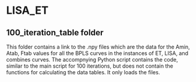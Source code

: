 # LISA_ET

## 100_iteration_table folder 
This folder contains a link to the .npy files which are the data for the Amin, Atab, Ftab values for all the BPLS curves in the instances of ET, LISA, and combines curves. The accompnying Python script
contains the code, similar to the main script for 100 iterations, but does not contain the functions for calculating the data tables. It only loads the files.
